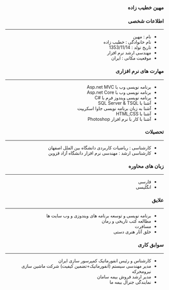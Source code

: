<style type="text/css">
body{
 direction:rtl;
}
</style>
### مهین خطیب زاده

### اطلاعات شخصی

---
+ نام : مهین
+ نام خانوادگی : خطیب زاده
+ تاریخ تولد : 1353/11/14
+ مهندسی ارشد نرم افزار 
+ موقعیت مکانی : ایران


### مهارت های نرم افزاری

---
+ برنامه نویسی وب با Asp.net MVC
+ برنامه نویسی وب با Asp.net Core
+ برنامه نویسی ویندوز فرم با #C
+ آشنا با SQL Server & TSQL
+ آشنا به زبان برنامه نویسی جاوا اسکریپت
+ آشنا با HTML,CSS
+ آشنا با کار با نرم افزار Photoshop

### تحصیلات

---
+ کارشناسی :  ریاضیات کاربردی دانشگاه بین الملل اصفهان
+ کارشناسی ارشد : مهندسی نرم افزار دانشگاه آزاد قزوین


### زبان های محاوره

---
+ فارسی
+ انگلیسی

### علایق

---
+ برنامه نویسی و توسعه برنامه های ویندوزی و وب سایت ها  
+ مطالعه کتب تاریخی و رمان
+ مسافرت
+ خلق آثار هنری دستی

### سوابق کاری

---
+ کارشناس و رئیس انفورماتیک کمپرسور سازی ایران
+ مدیر مهندسی سیستم (انفورماتیک+تضمین کیفیت) شرکت ماشین سازی نیرومحرکه
+ مدیر ارشد فروش بیمه سامان
+ نمایندگی جنرال بیمه ما




